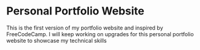 # Personal Portfolio Website

This is the first version of my portfolio website and inspired by FreeCodeCamp.
I will keep working on upgrades for this personal portfolio website to showcase my technical skills